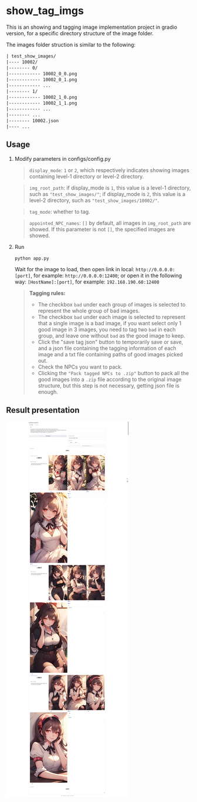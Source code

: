 # show_tag_imgs
This is an showing and tagging image implementation project in gradio version, for a specific directory structure of the image folder.

The images folder struction is similar to the following:
```
| test_show_images/
|---- 10002/
|-------- 0/
|------------ 10002_0_0.png
|------------ 10002_0_1.png
|------------ ...
|-------- 1/
|------------ 10002_1_0.png
|------------ 10002_1_1.png
|------------ ...
|-------- ...
|-------- 10002.json
|---- ...
```

## Usage
1. Modify parameters in configs/config.py
    > ```display_mode```: ```1``` or ```2```, which respectively indicates showing images containing level-1 directory or level-2 directory.

    > ```img_root_path```: if display_mode is ```1```, this value is a level-1 directory, such as ```"test_show_images/"```; if display_mode is ```2```, this value is a level-2 directory, such as ```"test_show_images/10002/"```.

    > ```tag_mode```: whether to tag.
    
    > ```appointed_NPC_names```: ```[]``` by default, all images in ```img_root_path``` are showed. If this parameter is not ```[]```, the specified images are showed.

2. Run
    ```
    python app.py
    ```
    Wait for the image to load, then open link in local: ```http://0.0.0.0:[port]```, for example: ```http://0.0.0.0:12400```; or open it in the following way: ```[HostName]:[port]```, for example: ```192.168.190.60:12400```
    
    > **Tagging rules:**
    > - The checkbox ```bad``` under each group of images is selected to represent the whole group of bad images.
    > - The checkbox ```bad``` under each image is selected to represent that a single image is a bad image, if you want select only 1 good image in 3 images, you need to tag two ```bad``` in each group, and leave one without ```bad``` as the good image to keep.
    > - Click the "save tag json" button to temporarily save or save, and a json file containing the tagging information of each image and a txt file containing paths of good images picked out.
    > - Check the NPCs you want to pack.
    > - Clicking the ```"Pack tagged NPCs to .zip"``` button to pack all the good images into a ```.zip``` file according to the original image structure, but this step is not necessary, getting json file is enough.

## Result presentation
![demo.jpeg](demo_images/demo.jpeg)
